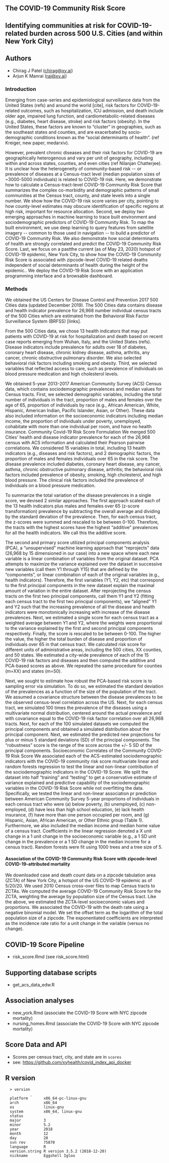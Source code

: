 ## The COVID-19 Community Risk Score
## Identifying communities at risk for COVID-19-related burden across 500 U.S. Cities (and within New York City)

## Authors
- Chirag J Patel (chirag@xy.ai)
- Arjun K Manrai (raj@xy.ai)


### Introduction

Emerging from case-series and epidemiological surveillance data from the United States (refs) and around the world [cite], risk factors for COVID-19-related outcomes, such as hospitalization, ICU admission, and death include older age, impaired lung function, and cardiometabolic-related diseases (e.g., diabetes, heart disease, stroke) and risk factors (obesity). In the United States, these factors are known to “cluster” in geographies, such as the southeast states and counties, and are exacerbated by socio-demographic conditions known as the “social determinants of health”. (ref Kreiger, new paper, medarxiv).

However, prevalent chronic diseases and their risk factors for COVID-19 are geographically heterogenous and vary per unit of geography, including within and across states, counties, and even cities (ref Nilanjan Chatterjee). It is unclear how the heterogeneity of community-based risk -- or prevalence of diseases at a Census-tract level (median population sizes of ~3000-5000 individuals) is related to COVID-19 risk. Here, we demonstrate how to calculate a Census-tract-level COVID-19 Community Risk Score that summarizes the complex co-morbidity and demographic patterns of small communities at the Census tract, county, and state levels into a single number. We show how the COVID-19 risk score varies per city, pointing to how county-level estimates may obscure identification of specific regions at high risk, important for resource allocation. Second, we deploy two emerging approaches in machine learning to trace built environment and sociodemographic predictors of COVID-19 Community Risk. To map the built environment, we use deep learning to query features from satellite imagery -- common to those used in navigation -- to build a predictor of COVID-19 Community Risk. We also demonstrate how social determinants of health are strongly correlated and predict the COVID-19 Community Risk Score.  Last, we focus on a pastthe current (as of May 23, 2020) hotspot of COVID-19 epidemic, New York City, to show how the COVID-19 Community Risk Score is associated with zipcode-level COVID-19 related deaths independent of social determinants of health during the height of the epidemic..
We deploy the COVID-19 Risk Score with an application programming interface and a browsable dashboard.

### Methods

We obtained the US Centers for Disease Control and Prevention 2017 500 Cities data (updated December 2019). The 500 Cities data contains disease and health indicator prevalence for 26,968 number individual census tracts of the 500 Cities which are estimated from the Behavioral Risk Factor Surveillance System (BRFSS) [links].

From the 500 Cities data, we chose 13 health indicators that may put patients with COVID-19 at risk for hospitalization and death based on recent case reports emerging from Wuhan, Italy, and the United States (refs). Disease indicators include prevalence for adults over 18 of diabetes, coronary heart disease, chronic kidney disease,  asthma, arthritis, any cancer, chronic obstructive pulmonary disorder. We also selected behavioral risk factors including smoking and obesity. Third, we selected variables that reflected access to care, such as prevalence of individuals on blood pressure medication and high cholesterol levels.   

We obtained 5-year 2013-2017 American Community Survey (ACS) Census data, which contains sociodemographic prevalences and median values for Census tracts. First, we selected demographic variables, including the total number of individuals in the tract, proportion of males and females over the age of 65, proportion of individuals by race (e.g., African American, White, Hispanic, American Indian, Pacific Islander, Asian, or Other). These data also included information on the socioeconomic indicators including median income, the proportion of individuals under poverty, unemployed, cohabitate with more than one individual per room, and have no health insurance.
Community Covid-19 Risk Score Formulation
We merged 500 Cities' health and disease indicator prevalence for each of the 26,968 census with ACS information and calculated their Pearson pairwise correlations. We considered 15 variables in total, including 13 health indicators (e.g., diseases and risk factors), and 2 demographic factors, the proportion of males and females individuals over 65 in the risk score. The disease prevalence included diabetes, coronary heart disease, any cancer, asthma, chronic obstructive pulmonary disease, arthritis; the behavioral risk factors included prevalence of obesity, smoking, high cholesterol, and high blood pressure. The clinical risk factors included the prevalence of individuals on a blood pressure medication. 

To summarize the total variation of the disease prevalences in a single score, we devised 2 similar approaches. The first approach scaled each of the 13 health indicators plus males and females over 65 (z-score transformation) prevalence by subtracting the overall average and dividing by the standard deviation of the prevalence. Then, for each census tract, the z-scores were summed and rescaled to be between 0-100. Therefore, the tracts with the highest scores have the highest “additive” prevalences for all the health indicators. We call this the additive score.

The second and primary score utilized principal components analysis (PCA), a “unsupervised” machine learning approach that “reprojects” data (26,968 by 15 dimensioned in our case) into a new space where each new variable is a linear combination of variables from the original dataset. PCA attempts to maximize the variance explained over the dataset in successive new variables (call them Y1 through Y15) that are defined by the “components”, or linear combination of each of the original variables (e.g., health indicators). Therefore, the first variables (Y1, Y2, etc) that correspond to the first principal components in the new dataset explain the maximal amount of variation in the entire dataset.  After reprojecting the census tracts on the first two principal components, call them Y1 and Y2 (fitting each census tract to the first two principal components), we “aligned” Y1 and Y2 such that the increasing prevalence of all the disease and health indicators were monotonically increasing with increase of the disease prevalences. Next, we estimated a single score for each census tract as a weighted average between Y1 and Y2, where the weights were proportional to the variance explained by the first and second principal components respectively. Finally, the score is rescaled to be between 0-100. The higher the value, the higher the total burden of disease and proportion of individuals over 65 in that census tract. We calculated risk score for different units of administrative areas, including the 500 cities, XX counties, and 50 states. We estimated a city-wide prevalence of each of the 15 COVID-19 risk factors and diseases and then computed the additive and PCA-based scores as above. We repeated the same procedure for counties (m=XX) and states (m=50).

Next, we sought to estimate how robust the PCA-based risk score is to sampling error via simulation. To do so, we estimated the standard deviation of the prevalences as a function of the size of the population of the tract. We assumed a covariance structure between the disease prevalences to be the observed census-level correlation across the US. Next, for each census tract, we simulated 100 times the prevalence of the diseases using a multivariate normal distribution, centered around the actual prevalence and with covariance equal to the COVID-19 risk factor correlation over all 26,968 tracts. Next, for each of the 100 simulated datasets we computed the principal components and obtained a simulated distribution about the principal component. Next, we estimated the predicted new projections for plus or minus 5 standard deviations (SD) of the principal components. The “robustness” score is the range of the score across the +/- 5 SD of the principal components. 
Socioeconomic Correlates of the Community COVID-19 Risk Score
We associated each of the ACS-estimated sociodemographic indicators with the COVID-19 community risk score multivariate linear and random forests regression to test the linear and non-linear contribution of the sociodemographic indicators in the COVID-19 Score. We split the dataset into half “training” and “testing” to get a conservative estimate of variance explained and predictive capability of the sociodemographic variables in the COVID-19 Risk Score while not overfitting the data. Specifically, we tested the linear and non-linear association pr prediction between American Community Survey 5-year proportions of individuals in each census tract who were (a) below poverty, (b) unemployed, (c) non-employed, (d) have less than high school education, (e) lack health insurance, (f) have more than one person occupied per room, and (g) Hispanic, Asian, African American, or Other Ethnic group (Table 1). Furthermore, we also included the median income and median home value of a census tract. Coefficients in the linear regression denoted a X unit change in a 1 unit change in the socioeconomic variable (e.g., a 1 SD unit change in the prevalence or a 1 SD change in the median income for a census tract). Random forests were fit using 1000 trees and a tree size of 5.

#### Association of the COVID-19 Community Risk Score with zipcode-level COVID-19-attributed mortality
We downloaded case and death count data on a zipcode tabulation area (ZCTA) of New York City, a hotspot of the US COVID-19 epidemic as of 5/20/20.  We used 2010 Census cross-over files to map Census tracts to ZCTAs. We computed the average COVID-19 Community Risk Score for the ZCTA, weighting the average by population size of the Census tract. Like the above, we estimated the ZCTA-level socioeconomic values and proportions. We associated the COVID-19 with the death rate using a negative binomial model. We set the offset term as the logarithm of the total population size of a zipcode. The exponentiated coefficients are interpreted as the incidence rate ratio for a unit change in the variable (versus no change).



## COVID-19 Score Pipeline 
- risk_score.Rmd (see risk_score.html)

## Supporting database scripts
- get_acs_data_edw.R

## Association analyses
- new_york.Rmd (associate the COVID-19 Score with NYC zipcode mortality)
- nursing_homes.Rmd (associate the COVID-19 Score with NYC zipcode mortality)

## Score Data and API
- Scores per census tract, city, and state are in `scores`
- see: https://github.com/xyhealth/covid_index_api_docker

## R version
      > version
               _                           
      platform       x86_64-pc-linux-gnu         
      arch           x86_64                      
      os             linux-gnu                   
      system         x86_64, linux-gnu           
      status                                     
      major          3                           
      minor          5.2                         
      year           2018                        
      month          12                          
      day            20                          
      svn rev        75870                       
      language       R                           
      version.string R version 3.5.2 (2018-12-20)
      nickname       Eggshell Igloo   
